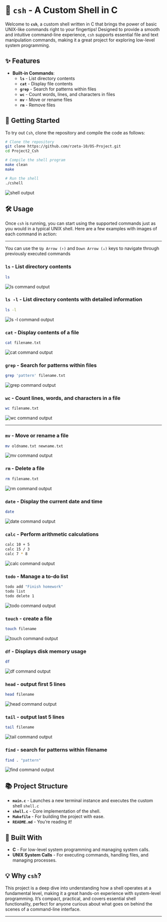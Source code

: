 
# 🐚 `csh` - A Custom Shell in C

Welcome to **`csh`**, a custom shell written in C that brings the power of basic UNIX-like commands right to your fingertips! Designed to provide a smooth and intuitive command-line experience, `csh` supports essential file and text manipulation commands, making it a great project for exploring low-level system programming.

## ✨ Features

- **Built-in Commands**: 
  - **`ls`** - List directory contents
  - **`cat`** - Display file contents
  - **`grep`** - Search for patterns within files
  - **`wc`** - Count words, lines, and characters in files
  - **`mv`** - Move or rename files
  - **`rm`** - Remove files

## 🚀 Getting Started

To try out `Csh`, clone the repository and compile the code as follows:

```bash
# Clone the repository
git clone https://github.com/rzeta-10/OS-Project.git
cd Project2_Csh

# Compile the shell program
make clean
make

# Run the shell
./cshell
```

![shell output](images/csh.jpeg)

## 🛠️ Usage

Once `csh` is running, you can start using the supported commands just as you would in a typical UNIX shell. Here are a few examples with images of each command in action:


---

You can use the `Up Arrow (↑)` and `Down Arrow (↓)` keys to navigate through previously executed commands

### `ls` - List directory contents
```bash
ls
```
![ls command output](images/ls.jpeg)

### `ls -l` - List directory contents with detailed information
```bash
ls -l
```
![ls -l command output](images/ls%20-l.jpeg)

### `cat` - Display contents of a file
```bash
cat filename.txt
```
![cat command output](images/cat.jpeg)

### `grep` - Search for patterns within files
```bash
grep 'pattern' filename.txt
```
![grep command output](images/grep.jpeg)

### `wc` - Count lines, words, and characters in a file
```bash
wc filename.txt
```
![wc command output](images/wc.jpeg)

---

### `mv` - Move or rename a file
```bash
mv oldname.txt newname.txt
```
![mv command output](images/mv.jpeg)

### `rm` - Delete a file
```bash
rm filename.txt
```
![rm command output](images/rm.jpeg)

### `date` - Display the current date and time
```bash
date
```
![date command output](images/datetime.jpeg)

### `calc` - Perform arithmetic calculations
```bash
calc 10 + 5
calc 15 / 3
calc 7 * 8
```
![calc command output](images/calc.jpeg)

### `todo` - Manage a to-do list
```bash
todo add "Finish homework"
todo list
todo delete 1
```
![todo command output](images/todo.jpeg)

### `touch` - create a file
```bash
touch filename 
```
![touch command output](images/touch.jpeg)


### `df` - Displays disk memory usage
```bash
df 
```
![df command output](images/df.jpeg)

### `head` - output first 5 lines
```bash
head filename
```
![head command output](images/head.jpeg)

### `tail` - output last 5 lines
```bash
tail filename
```
![tail command output](images/tail.jpeg)

### `find` - search for patterns within filename
```bash
find . "pattern"
```
![find command output](images/find.jpeg)

## 📚 Project Structure

- **`main.c`** - Launches a new terminal instance and executes the custom shell `shell.c`
- **`shell.c`** - Core implementation of the shell.
- **`Makefile`** - For building the project with ease.
- **`README.md`** - You’re reading it!

## 🤖 Built With

- **C** - For low-level system programming and managing system calls.
- **UNIX System Calls** - For executing commands, handling files, and managing processes.

## 💡 Why `csh`?

This project is a deep dive into understanding how a shell operates at a fundamental level, making it a great hands-on experience with system-level programming. It’s compact, practical, and covers essential shell functionality, perfect for anyone curious about what goes on behind the scenes of a command-line interface.

---
